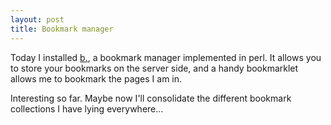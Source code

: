 ```yaml
---
layout: post
title: Bookmark manager
---
```


Today I installed <a href="http://www.n-gon.com/freshmeat/b./index.html">b.</a>, a bookmark manager implemented in perl. It allows you to store your bookmarks on the server side, and a handy bookmarklet allows me to bookmark the pages I am in.

Interesting so far. Maybe now I'll consolidate the different bookmark collections I have lying everywhere...
